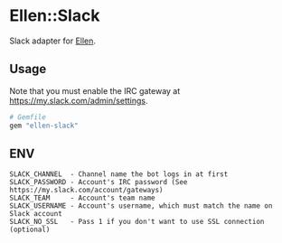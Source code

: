 # Ellen::Slack
Slack adapter for [Ellen](https://github.com/r7kamura/ellen).

## Usage
Note that you must enable the IRC gateway at https://my.slack.com/admin/settings.

```ruby
# Gemfile
gem "ellen-slack"
```

## ENV
```
SLACK_CHANNEL  - Channel name the bot logs in at first
SLACK_PASSWORD - Account's IRC password (See https://my.slack.com/account/gateways)
SLACK_TEAM     - Account's team name
SLACK_USERNAME - Account's username, which must match the name on Slack account
SLACK_NO_SSL   - Pass 1 if you don't want to use SSL connection (optional)
```
